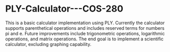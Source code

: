 # PLY-Calculator---COS-280
This is a basic calculator implementation using PLY. Currently the calculator supports parenthetical operations and includes reserved terms for numbers pi and e. Future improvements include trigonometric operations, logarithmic operations, and matrix operations. The end goal is to implement a scientific calculator, excluding graphing capability.
